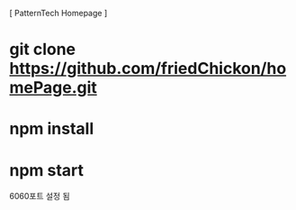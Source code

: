 [ PatternTech Homepage ]

# git clone https://github.com/friedChickon/homePage.git
# npm install 
# npm start

6060포트 설정 됨
